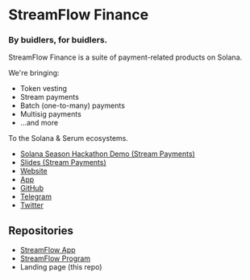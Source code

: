 # StreamFlow Finance
### By buidlers, for buidlers.

StreamFlow Finance is a suite of payment-related products on Solana.

We're bringing:
- Token vesting
- Stream payments
- Batch (one-to-many) payments
- Multisig payments
- ...and more

To the Solana & Serum ecosystems.

- [Solana Season Hackathon Demo (Stream Payments)](https://www.youtube.com/watch?v=7HWzcxu-De0)
- [Slides (Stream Payments)](https://streamflow.finance/public/streamflow_slides.pdf)
- [Website](https://streamflow.finance)
- [App](https://app.streamflow.finance)
- [GitHub](https://github.com/streamflow-finance)
- [Telegram](https://t.me/streamflow_fi)
- [Twitter](https://twitter.com/streamflow_fi)

## Repositories
- [StreamFlow App](https://github.com/streamflow-finance/streamflow-app)
- [StreamFlow Program](https://github.com/streamflow-finance/streamflow-program)
- Landing page (this repo)
